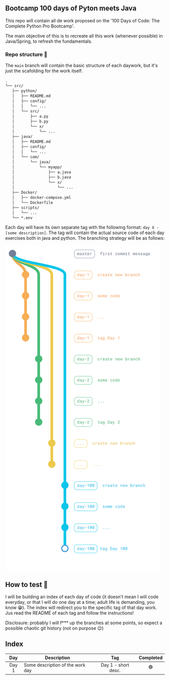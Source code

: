 ## Bootcamp 100 days of Pyton meets Java

This repo will contain all de work proposed on the '100 Days of Code: The Complete Python Pro Bootcamp'.

The main objective of this is to recreate all this work (whenever possible)
 in Java/Spring, to refresh the fundamentals.

 ### Repo structure 🔱

 The `main` branch will contain the basic structure of each daywork, but it's just the scafolding for the work itself.


<!-- This is for https://tree.nathanfriend.io/ edition

src
  python
    README.md
    config/
      ...
    src
      a.py
      b.py
      x/
        ...
  java
    README.md
    config/
      ...
    com
      java
        myapp
          a.java
          b.java
          x/
            ...

  Docker
    docker-compose.yml
    Dockerfile
  scripts/
    ...
  *.env


-->


 ```
.
└── src/
    ├── python/
    │   ├── README.md
    │   ├── config/
    │   │   └── ...
    │   └── src/
    │       ├── a.py
    │       ├── b.py
    │       └── x/
    │           └── ...
    ├── java/
    │   ├── README.md
    │   ├── config/
    │   │   └── ...
    │   └── com/
    │       └── java/
    │           └── myapp/
    │               ├── a.java
    │               ├── b.java
    │               └── x/
    │                   └── ...
    ├── Docker/
    │   ├── docker-compose.yml
    │   └── Dockerfile
    ├── scripts/
    │   └── ...
    └── *.env
  ```

Each day will have its own separate tag with the following format: `day X - [some description]`. The tag will contain the actual source code of each day exercises both in java and python. The branching strategy will be as follows:

![alt text](resources/branching.png)

## How to test 🚀

I will be building an index of each day of code (it doesn't mean I will code everyday, or that I will do one day at a time; adult life is demanding, you know 😁). The index will redirect you to the specific tag of that day work. Jus read the README of each tag and follow the instructions!

Disclosure: probably I will f*** up the branches at some points, so expect a possible chaotic git history (not on purpose 😉)

## Index

| Day | Description | Tag | Completed |
| :--------: | -------- | :--------: | :--------: |
| Day 1  | Some description of the work day  | Day 1 - short desc.  | 🟢 |
